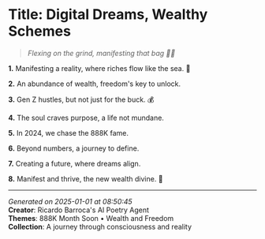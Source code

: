 # Title: Digital Dreams, Wealthy Schemes

> *Flexing on the grind, manifesting that bag 💸🤲*

**1.** Manifesting a reality, where riches flow like the sea. 🌊


**2.** An abundance of wealth, freedom's key to unlock.


**3.** Gen Z hustles, but not just for the buck. 💰


**4.** The soul craves purpose, a life not mundane.


**5.** In 2024, we chase the 888K fame.


**6.** Beyond numbers, a journey to define.


**7.** Creating a future, where dreams align.


**8.** Manifest and thrive, the new wealth divine. 💫



---

*Generated on 2025-01-01 at 08:50:45*  
**Creator**: Ricardo Barroca's AI Poetry Agent  
**Themes**: 888K Month Soon • Wealth and Freedom  
**Collection**: A journey through consciousness and reality